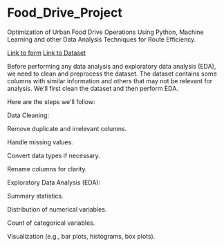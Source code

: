 # Food_Drive_Project
Optimization of Urban Food Drive Operations Using Python, Machine Learning and other Data Analysis Techniques for Route Efficiency.

[Link to form](https://docs.google.com/forms/d/1tExBK8RlcBqLLrZCo3IHKlwma2-6qCb66uOJHLT81LM/edit)
[Link to Dataset](https://docs.google.com/spreadsheets/d/1wRp72PgJDvbbyOS5IXtlnCC_0xv6sRbX0dhJmX_Bos0/edit?resourcekey#gid=1842242084)

Before performing any data analysis and exploratory data analysis (EDA), we need to clean and preprocess the dataset. The dataset contains some columns with similar information and others that may not be relevant for analysis. We'll first clean the dataset and then perform EDA.

Here are the steps we'll follow:

Data Cleaning:

Remove duplicate and irrelevant columns.

Handle missing values.

Convert data types if necessary.

Rename columns for clarity.

Exploratory Data Analysis (EDA):

Summary statistics.

Distribution of numerical variables.

Count of categorical variables.

Visualization (e.g., bar plots, histograms, box plots).

